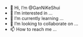 - 👋 Hi, I’m @GanNiKeShui
- 👀 I’m interested in ...
- 🌱 I’m currently learning ...
- 💞️ I’m looking to collaborate on ...
- 📫 How to reach me ...

<!---
GanNiKeShui/GanNiKeShui is a ✨ special ✨ repository because its `README.md` (this file) appears on your GitHub profile.
You can click the Preview link to take a look at your changes.
--->
